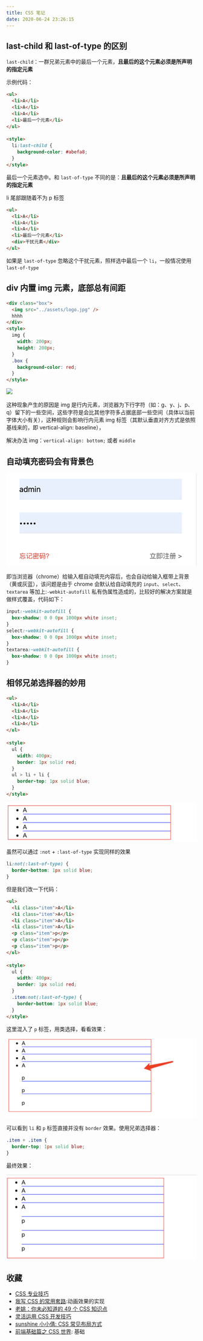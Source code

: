 ```yaml
---
title: CSS 笔记
date: 2020-06-24 23:26:15
---
```


## last-child 和 last-of-type 的区别

`last-child`：一群兄弟元素中的最后一个元素，**且最后的这个元素必须是所声明的指定元素**

示例代码：

```html {5}
<ul>
  <li>A</li>
  <li>A</li>
  <li>A</li>
  <li>最后一个元素</li>
</ul>

<style>
  li:last-child {
    background-color: #abefa8;
  }
</style>
```

最后一个元素选中。和 `last-of-type` 不同的是：**且最后的这个元素必须是所声明的指定元素**

li 尾部跟随着不为 p 标签

```html
<ul>
  <li>A</li>
  <li>A</li>
  <li>A</li>
  <li>最后一个元素</li>
  <div>干扰元素</div>
</ul>
```

如果是 `last-of-type` 忽略这个干扰元素，照样选中最后一个 `li`，一般情况使用 `last-of-type`

## div 内置 img 元素，底部总有间距

```html
<div class="box">
  <img src="../assets/logo.jpg" />
  hhhh
</div>
<style>
  img {
    width: 200px;
    height: 200px;
  }
  .box {
    background-color: red;
  }
</style>
```

<img src='.../../../assets/others/css/div-img.png' class='small' />

这种现象产生的原因是 img 是行内元素，浏览器为下行字符（如：g、y、j、p、q）留下的一些空间，这些字符是会比其他字符多占据底部一些空间（具体以当前字体大小有关），这种规则会影响行内元素 img 标签（其默认垂直对齐方式是依照基线来的，即 vertical-align: baseline），

解决办法 img：`vertical-align: bottom;` 或者 `middle`

## 自动填充密码会有背景色

<img src='../../../assets/others/css/autofill.png' class='small' />

即当浏览器（chrome）给输入框自动填充内容后，也会自动给输入框带上背景（黄或灰蓝），该问题是由于 chrome 会默认给自动填充的 `input`、`select`、`textarea` 等加上:`-webkit-autofill` 私有伪属性造成的，比较好的解决方案就是做样式覆盖，代码如下：

```css
input:-webkit-autofill {
  box-shadow: 0 0 0px 1000px white inset;
}
select:-webkit-autofill {
  box-shadow: 0 0 0px 1000px white inset;
}
textarea:-webkit-autofill {
  box-shadow: 0 0 0px 1000px white inset;
}
```

## 相邻兄弟选择器的妙用

```html
<ul>
  <li>A</li>
  <li>A</li>
  <li>A</li>
  <li>A</li>
</ul>

<style>
  ul {
    width: 400px;
    border: 1px solid red;
  }
  ul > li + li {
    border-top: 1px solid blue;
  }
</style>
```

<img src='../../../assets/others/css/brother-select.png' class='small' />

虽然可以通过 `:not` + `:last-of-type` 实现同样的效果

```css
li:not(:last-of-type) {
  border-bottom: 1px solid blue;
}
```

但是我们改一下代码：

```html
<ul>
  <li class="item">A</li>
  <li class="item">A</li>
  <li class="item">A</li>
  <li class="item">A</li>
  <p class="item">p</p>
  <p class="item">p</p>
  <p class="item">p</p>
</ul>

<style>
  ul {
    width: 400px;
    border: 1px solid red;
  }
  .item:not(:last-of-type) {
    border-bottom: 1px solid blue;
  }
</style>
```

这里混入了 `p` 标签，用类选择，看看效果：

<img src='../../../assets/others/css/brother-select2.png' class='small' />

可以看到 `li` 和 `p` 标签直接并没有 `border` 效果。使用兄弟选择器：

```css
.item + .item {
  border-top: 1px solid blue;
}
```

最终效果：

<img src='../../../assets/others/css/brother-select3.png' class='small' />

## 收藏

- [CSS 专业技巧](https://github.com/AllThingsSmitty/css-protips/tree/master/translations/zh-CN)
- [我写 CSS 的常用套路](https://juejin.im/post/5e070cd9f265da33f8653f00):动画效果的实现
- [老姚：你未必知道的 49 个 CSS 知识点](https://juejin.im/post/5d3eca78e51d4561cb5dde12)
- [灵活运用 CSS 开发技巧](https://juejin.im/post/5d4d0ec651882549594e7293)
- [sunshine 小小倩: CSS 常见布局方式](https://juejin.im/post/599970f4518825243a78b9d5)
- [前端基础篇之 CSS 世界](https://juejin.im/post/5ce607a7e51d454f6f16eb3d): 基础
